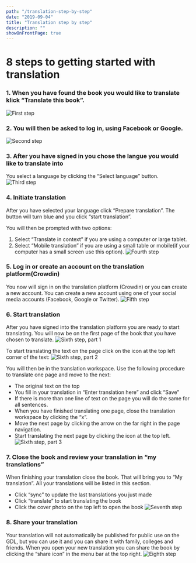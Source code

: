 ```yaml
---
path: "/translation-step-by-step"
date: "2019-09-04"
title: "Translation step by step"
description: ""
showOnFrontPage: true
---
```


# 8 steps to getting started with translation

### 1. When you have found the book you would like to translate klick **“Translate this book”**.

![First step](step-by-step-1.jpg)

### 2. You will then be asked to log in, **using Facebook or Google.**

![Second step](step-by-step-2.jpg)

### 3. After you have signed in you chose the langue you would like to translate into

You select a language by clicking the “Select language” button.
![Third step](step-by-step-3.jpg)

### 4. Initiate translation

After you have selected your language click “Prepare translation”. The button will turn blue and you click “start translation”.

You will then be prompted with two options:

1. Select “Translate in context” if you are using a computer or large tablet.
2. Select “Mobile translation” if you are using a small table or mobile(if your computer has a small screen use this option).
   ![Fourth step](step-by-step-4.jpg)

### 5. Log in or create an account on the translation platform(Crowdin)

You now will sign in on the translation platform (Crowdin) or you can create a new account. You can create a new account using one of your social media accounts (Facebook, Google or Twitter).
![Fifth step](step-by-step-5.jpg)

### 6. Start translation

After you have signed into the translation platform you are ready to start translating. You will now be on the first page of the book that you have chosen to translate.
![Sixth step, part 1](step-by-step-6.jpg)

To start translating the text on the page click on the icon at the top left corner of the text:
![Sixth step, part 2](step-by-step-7.jpg)

You will then be in the translation workspace. Use the following procedure to translate one page and move to the next:

- The original text on the top
- You fill in your translation in “Enter translation here” and click “Save”
- If there is more than one line of text on the page you will do the same for all sentences.
- When you have finished translating one page, close the translation workspace by clicking the “x”.
- Move the next page by clicking the arrow on the far right in the page navigation.
- Start translating the next page by clicking the icon at the top left.
  ![Sixth step, part 3](step-by-step-8.jpg)

### 7. Close the book and review your translation in “my translations”

When finishing your translation close the book. That will bring you to “My translation”. All your translations will be listed in this section.

- Click “sync” to update the last translations you just made
- Click “translate” to start translating the book
- Click the cover photo on the top left to open the book
  ![Seventh step](step-by-step-9.jpg)

### 8. Share your translation

Your translation will not automatically be published for public use on the GDL, but you can use it and you can share it with family, colleges and friends. When you open your new translation you can share the book by clicking the “share icon” in the menu bar at the top right.
![Eighth step](step-by-step-10.jpg)
